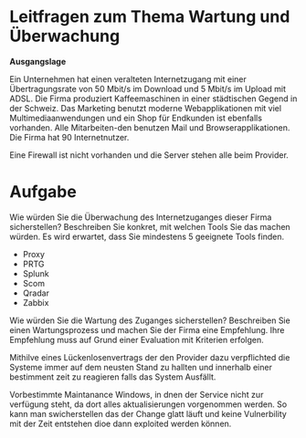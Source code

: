 # Leitfragen zum Thema Wartung und Überwachung

**Ausgangslage**

Ein Unternehmen hat einen veralteten Internetzugang mit einer Übertragungsrate von 50 Mbit/s im Download und 5 Mbit/s im Upload mit ADSL. Die Firma produziert Kaffeemaschinen in einer städtischen Gegend in der Schweiz. Das Marketing benutzt moderne Webapplikationen mit viel Multimediaanwendungen und ein Shop für Endkunden ist ebenfalls vorhanden. Alle Mitarbeiten-den benutzen Mail und Browserapplikationen. Die Firma hat 90 Internetnutzer.

Eine Firewall ist nicht vorhanden und die Server stehen alle beim Provider.

# **Aufgabe**

Wie würden Sie die Überwachung des Internetzuganges dieser Firma sicherstellen? 
Beschreiben Sie konkret, mit welchen Tools Sie das machen würden. Es wird erwartet, dass Sie mindestens 5 geeignete Tools finden.

- Proxy
- PRTG
- Splunk
- Scom
- Qradar
- Zabbix

Wie würden Sie die Wartung des Zuganges sicherstellen?
Beschreiben Sie einen Wartungsprozess und machen Sie der Firma eine Empfehlung. Ihre Empfehlung muss auf Grund einer Evaluation mit Kriterien erfolgen.

Mithilve eines Lückenlosenvertrags der den Provider dazu verpflichted die Systeme immer auf dem neusten Stand zu hallten und innerhalb einer bestimment zeit zu reagieren falls das System Ausfällt. 

Vorbestimmte Maintanance Windows, in dnen der Service nicht zur verfügung steht, da dort alles aktualisierungen vorgenommen werden. So kann man swicherstellen das der Change glatt läuft und keine Vulnerbility mit der Zeit entstehen dioe dann exploited werden können.



